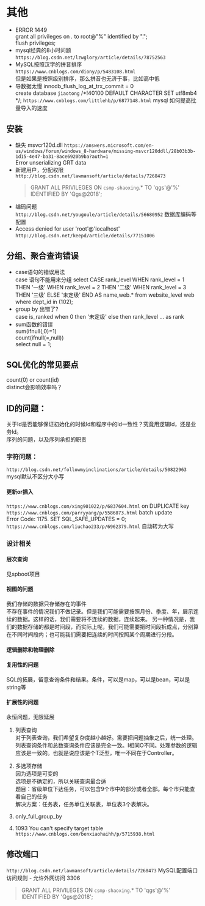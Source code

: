 # 其他

- ERROR 1449  
  grant all privileges on *.* to root@"%" identified by ".";  
  flush privileges;  
- mysql经典的8小时问题  
  `https://blog.csdn.net/lzwglory/article/details/78752563`  
- MySQL按照汉字的拼音排序  
  `https://www.cnblogs.com/diony/p/5483108.html`  
  但是如果是按照级别排序，那么拼音也无济于事，比如高中低  
- 导数据太慢
  innodb_flush_log_at_trx_commit = 0  
  create database `jiaotong` /*!40100 DEFAULT CHARACTER SET utf8mb4 */;
  `https://www.cnblogs.com/littlehb/p/6877148.html` mysql 如何提高批量导入的速度

## 安装

- 缺失 msvcr120d.dll
  `https://answers.microsoft.com/en-us/windows/forum/windows_8-hardware/missing-msvcr120ddll/28b03b3b-1d15-4e47-ba31-8ace6920b9ba?auth=1`  
  Error unserializing GRT data  
- 新建用户，分配权限  
   `http://blog.csdn.net/lawmansoft/article/details/7268473`  
   > GRANT ALL PRIVILEGES ON `csmp-shaoxing`.* TO 'qgs'@'%' IDENTIFIED BY 'Qgs@2018';  
- 编码问题  
  `http://blog.csdn.net/yougoule/article/details/56680952`  数据库编码等配置  
- Access denied for user 'root'@'localhost'  
  `http://blog.csdn.net/keepd/article/details/77151006`  

## 分组、聚合查询错误

- case语句的错误用法  
 case 语句不能用来分组
 select CASE rank_level
      WHEN rank_level = 1 THEN '一级'
      WHEN rank_level = 2 THEN '二级'
      WHEN rank_level = 3 THEN '三级'
      ELSE '未定级'
  END AS name,web.* from website_level web where dept_id in (102);
- group by 出错了?  
  case is_ranked when 0 then '未定级' else then rank_level ... as rank 
- sum函数的错误  
  sum(ifnull(,0)=1)  
  count(ifnull(=,null))  
  select null = 1;  

## SQL优化的常见要点

count(0) or count(id)  
distinct会影响效率吗？

## ID的问题：  

关于Id是否能够保证初始化的时候Id和程序中的Id一致性？究竟用逻辑Id，还是业务Id。  
序列的问题，以及序列承担的职责  

### 字符问题：

`http://blog.csdn.net/followmyinclinations/article/details/50822963` mysql默认不区分大小写

#### 更新or插入

`https://www.cnblogs.com/xing901022/p/6837604.html`  on DUPLICATE key  
`https://www.cnblogs.com/parryyang/p/5586873.html` batch update  
  Error Code: 1175. SET SQL_SAFE_UPDATES = 0;  
`https://www.cnblogs.com/liuchao233/p/6962379.html` 自动转为大写  

### 设计相关

#### 层次查询

见spboot项目

#### 视图的问题

我们存储的数据只存储存在的事件  
不存在事件的情况我们不做记录。但是我们可能需要按照月份、季度、年，展示连续的数据。这样的话，我们需要将不连续的数据，连续起来。
另一种情况是，我们的数据存储的都是时间段，而实际上呢，我们可能需要把时间段拆成点，分别算在不同时间段内；也可能我们需要把连续的时间按照某个周期进行分段。  

#### 逻辑删除和物理删除

#### 复用性的问题

SQL的拓展，留意查询条件和结果。条件，可以是map，可以是bean，可以是string等

#### 扩展性的问题

永恒问题，无限延展  

1. 列表查询  
  对于列表查询，我们希望复杂度越小越好。需要把问题抽象之后，统一处理。
  列表查询条件和总数查询条件应该是完全一致。I相同O不同。处理参数的逻辑应该是一致的。也就是说应该是个T泛型，唯一不同在于Controller。  

2. 多选项存储  
  因为选项是可变的  
  选项是不确定的，所以关联查询最合适  
  题目：省级单位下达任务，可以包含9个市中的部分或者全部。每个市只能查看自己的任务  
  解决方案：任务表，任务单位关联表，单位表3个表解决。  

3. only_full_group_by

4. 1093 You can't specify target table  
   `https://www.cnblogs.com/benxiaohaihh/p/5715938.html`

## 修改端口

`http://blog.csdn.net/lawmansoft/article/details/7268473`  MySQL配置端口访问规则 - 允许外网访问 3306
> GRANT ALL PRIVILEGES ON `csmp-shaoxing`.* TO 'qgs'@'%' IDENTIFIED BY 'Qgs@2018';  